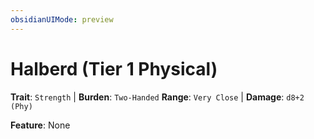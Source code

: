 ```yaml
---
obsidianUIMode: preview
---
```

# Halberd (Tier 1 Physical)

**Trait**: `Strength` | **Burden**: `Two-Handed`
**Range**: `Very Close` | **Damage**: `d8+2 (Phy)`

**Feature**: None
